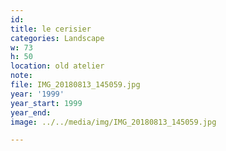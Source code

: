 ```yaml
---
id:
title: le cerisier
categories: Landscape
w: 73
h: 50
location: old atelier
note:
file: IMG_20180813_145059.jpg
year: '1999'
year_start: 1999
year_end:
image: ../../media/img/IMG_20180813_145059.jpg

---
```

